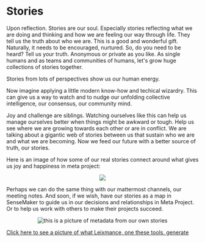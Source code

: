 # Stories

Upon reflection. Stories are our soul. Especially stories reflecting what we are doing and thinking and how we are feeling our way through life. They tell us the truth about who we are. This is a good and wonderful gift. Naturally, it needs to be encouraged, nurtured. So, do you need to be heard? Tell us your truth. Anonymous or private as you like. As single humans and as teams and communities of humans, let's grow huge collections of stories together.

Stories from lots of perspectives show us our human energy. 

Now imagine applying a little modern know-how and techical wizardry. This can give us a way to watch and to nudge our unfolding collective intelligence, our consensus, our community mind.

Joy and challenge are siblings. Watching ourselves like this can help us manage ourselves better when things might be awkward or tough. Help us see where we are growing towards each other or are in conflict. We are talking about a gigantic web of stories between us that sustain who we are and what we are becoming. Now we feed our future with a better source of truth, our stories.

Here is an image of how some of our real stories connect around what gives us joy and happiness in meta project:

<div style="text-align: center;">

![](https://i.imgur.com/FzXA2SV.png)

</div>

Perhaps we can do the same thing with our mattermost channels, our meeting notes. And soon, if we wish, have our stories as a map in SenseMaker to guide us in our decisions and relationships in Meta Project. Or to help us work with others to make their projects succeed.

<div style="text-align: center;">

![this is a picture of metadata from our own stories](https://i.imgur.com/2pAzC1o.png)

</div>

[Click here to see a picture of what Leixmance, one these tools, generate](https://i.imgur.com/kjwhUEO.png)  
